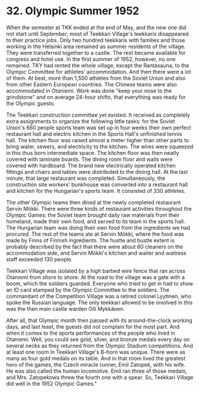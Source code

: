 


    
# 32. Olympic Summer 1952

When the semester at TKK ended at the end of May, and the new one did not start until September, most of Teekkari Village's teekkaris disappeared to their practice jobs. Only two hundred teekkaris with families and those working in the Helsinki area remained as summer residents of the village. They were transferred together to a castle. The rest became available for congress and hotel use. In the first summer of 1952, however, no one remained. TKY had rented the whole village, except the Rantasauna, to the Olympic Committee for athletes' accommodation. And then there were a lot of them. At best, more than 1,500 athletes from the Soviet Union and also from other Eastern European countries. The Chinese teams were also accommodated in Otaniemi. Work was done "keep your nose to the grindstone" and on average 24-hour shifts, that everything was ready for the Olympic guests.

The Teekkari construction committee yet existed. It received as completely extra assignments to organize the following little tasks: for the Soviet Union's 660 people sports team was set up in four weeks their own perfect restaurant hall and electric kitchen in the Sports Hall's unfinished tennis hall. The kitchen floor was raised almost a meter higher than other parts to bring water, sewers, and electricity to the kitchen. The wires were squeezed in this thus born intermediate space. The kitchen floor was then neatly covered with laminate boards. The dining room floor and walls were covered with hardboard. The brand new electrically operated kitchen fittings and chairs and tables were distributed to the dining hall. At the last minute, that large restaurant was completed. Simultaneously, the construction site workers' bunkhouse was converted into a restaurant hall and kitchen for the Hungarian's sports team. It consisted of 330 athletes.

The other Olympic teams then dined at the newly completed restaurant Servin Mökki. There were three kinds of restaurant activities throughout the Olympic Games: the Soviet team brought daily raw materials from their homeland, made their own food, and served to its team in the sports hall. The Hungarian team was doing their own food from the ingredients we had procured. The rest of the teams ate at Servin Mökki, where the food was made by Finns of Finnish ingredients. The hustle and bustle extent is probably described by the fact that there were about 60 cleaners on the accommodation side, and Servin Mökki's kitchen and waiter and waitress staff exceeded 130 people.

Teekkari Village was isolated by a high barbed wire fence that ran across Otaniemi from shore to shore. At the road to the village was a gate with a boom, which the soldiers guarded. Everyone who tried to get in had to show an ID card stamped by the Olympic Committee to the soldiers. The commandant of the Competition Village was a retired colonel Lyytinen, who spoke the Russian language. The only teekkari allowed to be involved in this was the then main castle warden Olli Mykkänen.

After all, that Olympic month then passed with its around-the-clock working days, and last least, the guests did not complain for the most part. And when it comes to the sports performances of the people who lived in Otaniemi. Well, you could see gold, silver, and bronze medals every day on several necks as they returned from the Olympic Stadium competitions. And at least one room in Teekkari Village's B-horn was unique. There were as many as four gold medals on its table. And in that room lived the greatest hero of the games, the Czech miracle runner, Emil Zatopek, with his wife. He was also called the human locomotive. Emil ran three of those medals, and Mrs. Zatopekowa threw the fourth one with a spear. So, Teekkari Village did well in the 1952 Olympic Games."

